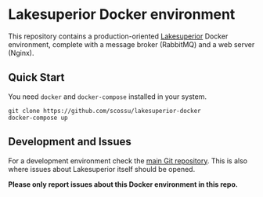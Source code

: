 # Lakesuperior Docker environment

This repository contains a production-oriented
[Lakesuperior](https://lakesuperior.readthedocs.io) Docker environment,
complete with a message broker (RabbitMQ) and a web server (Nginx).

## Quick Start

You need `docker` and `docker-compose` installed in your system.

    git clone https://github.com/scossu/lakesuperior-docker
    docker-compose up

## Development and Issues

For a development environment check the
[main Git repository](https://github.com/scossu/lakesuperior). This is also
where issues about Lakesuperior itself should be opened.

**Please only report issues about this Docker environment in this repo.**

